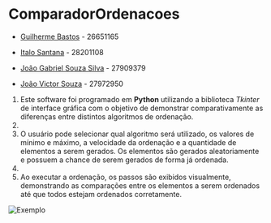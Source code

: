 # ComparadorOrdenacoes

* [Guilherme Bastos](https://github.com/EGG1203) - 26651165

* [Italo Santana](https://github.com/ItaloSantana2) - 28201108

* [João Gabriel Souza Silva](https://github.com/JoaoGabrielSSilva) - 27909379

* [João Victor Souza](https://github.com/vicsouz) - 27972950

1. Este software foi programado em **Python** utilizando a biblioteca *Tkinter* de interface gráfica com o objetivo de demonstrar comparativamente as diferenças entre distintos algoritmos de ordenação.
2. 
3. O usuário pode selecionar qual algoritmo será utilizado, os valores de mínimo e máximo, a velocidade da ordenação e a quantidade de elementos a serem gerados. Os elementos são gerados aleatoriamente e possuem a chance de serem gerados de forma já ordenada.
4. 
5. Ao executar a ordenação, os passos são exibidos visualmente, demonstrando as comparações entre os elementos a serem ordenados até que todos estejam ordenados corretamente.

![Exemplo](https://media.discordapp.net/attachments/1110968185525645367/1173344516183433368/image.png?ex=65639d3c&is=6551283c&hm=cf187aea358ea2778fadbed24522d992355b5f9d776080de1e8fb479ee5c761e&=&width=1276&height=633)




